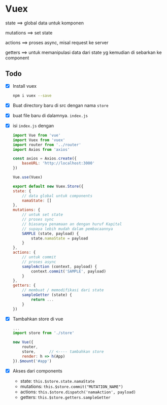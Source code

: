 # Vuex

state ==> global data untuk komponen

mutations ==> set state

actions ==> proses async, misal request ke server

getters ==> untuk memanipulasi data dari state yg kemudian di sebarkan ke component

## Todo
- [x] Install vuex
    ```bash
    npm i vuex --save
    ```
- [x] Buat directory baru di src dengan nama `store`
- [x] buat file baru di dalamnya. `index.js`
- [x] isi `index.js` dengan
    ```js
    import Vue from 'vue'
    import Vuex from 'vuex'
    import router from '../router'
    import Axios from 'axios'

    const axios = Axios.create({
        baseURL: 'http://localhost:3000'
    })

    Vue.use(Vuex)

    export default new Vuex.Store({
    state: {
        // data global untuk components
        namaState: []
    },
    mutations: {
        // untuk set state
        // proses sync
        // biasanya penamaan an dengan huruf Kapital
        // supaya lebih mudah dalam pembacaannya
        SAMPLE (state, payload) {
            state.namaState = payload
        }
    },
    actions: {
        // untuk commit
        // proses async
        sampleAction (context, payload) {
            context.commit('SAMPLE', payload)
        }
    }, 
    getters: {
        // membuat / memodifikasi dari state
        sampleGetter (state) {
            return ...
        }
    })
    ```

- [x] Tambahkan store di vue
    ```js
    ...
    import store from './store'

    new Vue({
        router,
        store,      // <---- tambahkan store
        render: h => h(App)
    }).$mount('#app')
    ```

- [x] Akses dari components
    - state:
        `this.$store.state.namaState`
    - mutations:
        `this.$store.commit("MUTATION_NAME")`
    - actions:
        `this.$store.dispatch('namaAction', payload)`
    - getters:
        `this.$store.getters.sampleGetter`
